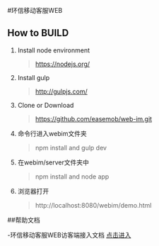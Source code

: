 #环信移动客服WEB

## How to BUILD

1.	Install node environment
	> https://nodejs.org/

2. 	Install gulp
	> http://gulpjs.com/

3.  Clone or Download  
	>https://github.com/easemob/web-im.git

4.  命令行进入webim文件夹 
	>npm install and gulp dev

5.  在webim/server文件夹中 
	>npm install and  node app

6.  浏览器打开
	>http://localhost:8080/webim/demo.html


##帮助文档

-环信移动客服WEB访客端接入文档 [点击进入](http://docs.easemob.com/cs/300visitoraccess/20webplugin)